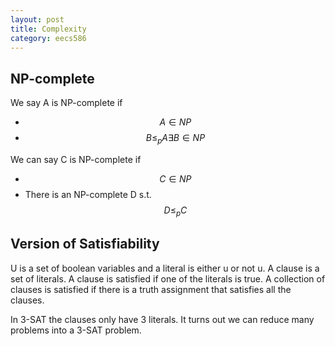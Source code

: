 ```yaml
---
layout: post
title: Complexity
category: eecs586
---
```

## NP-complete
We say A is NP-complete if 

* $$ A \in NP $$
* $$ B \leq_p A \exists B \in NP $$

We can say C is NP-complete if

* $$ C \in NP $$
* There is an NP-complete D s.t. $$D \leq_p C$$

## Version of Satisfiability
U is a set of boolean variables and a literal is either u or not u. A clause is a set of literals. A clause is satisfied if one of the literals is true. A collection of clauses is satisfied if there is a truth assignment that satisfies all the clauses. 

In 3-SAT the clauses only have 3 literals. It turns out we can reduce many problems into a 3-SAT problem. 


